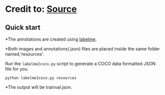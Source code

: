 # Credit to: [Source](https://github.com/Tony607/labelme2coco/)

## Quick start

*The annotations are created using [labelme](https://github.com/wkentaro/labelme).

*Both images and annotations(.json) files are placed inside the same folder named,'resources'.

Run the `labelme2coco.py` script to generate a COCO data formatted JSON file for you.
```
python labelme2coco.py resources
```
*The output will be trainval.json.

